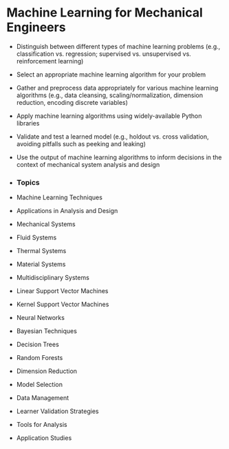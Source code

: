 # Machine Learning for Mechanical Engineers

- Distinguish between different types of machine learning problems (e.g., classification vs. regression; supervised vs. unsupervised vs. reinforcement learning)
- Select an appropriate machine learning algorithm for your problem
- Gather and preprocess data appropriately for various machine learning algorithms (e.g., data cleansing, scaling/normalization, dimension reduction, encoding discrete variables)
- Apply machine learning algorithms using widely-available Python libraries 
- Validate and test a learned model (e.g., holdout vs. cross validation, avoiding pitfalls such as peeking and leaking)
- Use the output of machine learning algorithms to inform decisions in the context of mechanical system analysis and design

- ### Topics

- Machine Learning Techniques
- Applications in Analysis and Design
- Mechanical Systems
- Fluid Systems
- Thermal Systems
- Material Systems
- Multidisciplinary Systems
- Linear Support Vector Machines
- Kernel Support Vector Machines
- Neural Networks
- Bayesian Techniques
- Decision Trees
- Random Forests
- Dimension Reduction
- Model Selection
- Data Management
- Learner Validation Strategies
- Tools for Analysis
- Application Studies
